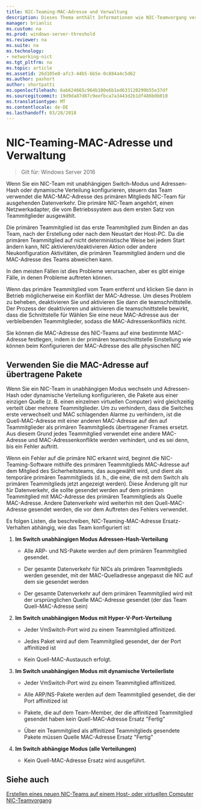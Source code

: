```yaml
---
title: NIC-Teaming-MAC-Adresse und Verwaltung
description: Dieses Thema enthält Informationen wie NIC-Teamvorgang verwendet, das die MAC-Adresse (MAC) in Windows Server 2016 steuern.
manager: brianlic
ms.custom: na
ms.prod: windows-server-threshold
ms.reviewer: na
ms.suite: na
ms.technology:
- networking-nict
ms.tgt_pltfrm: na
ms.topic: article
ms.assetid: 26d105e0-afc3-44b5-bb5e-0c884a4c5d62
ms.author: pashort
author: shortpatti
ms.openlocfilehash: 6ab624665c964b100e6b1ed633120299b55e37df
ms.sourcegitcommit: 19d9da87d87c9eefbca7a3443d2b1df486b0b010
ms.translationtype: MT
ms.contentlocale: de-DE
ms.lasthandoff: 03/28/2018
---
```

# <a name="nic-teaming-mac-address-use-and-management"></a>NIC-Teaming-MAC-Adresse und Verwaltung

>Gilt für: Windows Server 2016

Wenn Sie ein NIC-Team mit unabhängigen Switch-Modus und Adressen-Hash oder dynamische Verteilung konfigurieren, steuern das Team verwendet die MAC-MAC-Adresse des primären Mitglieds NIC-Team für ausgehenden Datenverkehr. Die primäre NIC-Team angehört, einen Netzwerkadapter, die vom Betriebssystem aus dem ersten Satz von Teammitglieder ausgewählt.  
  
Die primären Teammitglied ist das erste Teammitglied zum Binden an das Team, nach der Erstellung oder nach dem Neustart der Host-PC. Da die primären Teammitglied auf nicht deterministische Weise bei jedem Start ändern kann, NIC aktivieren/deaktivieren Aktion oder andere Neukonfiguration Aktivitäten, die primären Teammitglied ändern und die MAC-Adresse des Teams abweichen kann.  
  
In den meisten Fällen ist dies Probleme verursachen, aber es gibt einige Fälle, in denen Probleme auftreten können.  
  
Wenn das primäre Teammitglied vom Team entfernt und klicken Sie dann in Betrieb möglicherweise ein Konflikt der MAC-Adresse. Um dieses Problem zu beheben, deaktivieren Sie und aktivieren Sie dann die teamschnittstelle. Der Prozess der deaktivieren und aktivieren die teamschnittstelle bewirkt, dass die Schnittstelle für Wählen Sie eine neue MAC-Adresse aus der verbleibenden Teammitglieder, sodass die MAC-Adressenkonflikts nicht.  
  
Sie können die MAC-Adresse des NIC-Teams auf eine bestimmte MAC-Adresse festlegen, indem in der primären teamschnittstelle Einstellung wie können beim Konfigurieren der MAC-Adresse des alle physischen NIC  
  
## <a name="mac-address-use-on-transmitted-packets"></a>Verwenden Sie die MAC-Adresse auf übertragene Pakete  
Wenn Sie ein NIC-Team in unabhängigen Modus wechseln und Adressen-Hash oder dynamische Verteilung konfigurieren, die Pakete aus einer einzigen Quelle (z. B. einen einzelnen virtuellen Computer) wird gleichzeitig verteilt über mehrere Teammitglieder. Um zu verhindern, dass die Switches erste verwechselt und MAC schlagenden Alarme zu verhindern, ist die Quell-MAC-Adresse mit einer anderen MAC-Adresse auf den auf Teammitglieder als primären Teammitglieds übertragener Frames ersetzt. Aus diesem Grund jedes Teammitglied verwendet eine andere MAC-Adresse und MAC-Adressenkonflikte werden verhindert, und es sei denn, bis ein Fehler auftritt.  
  
Wenn ein Fehler auf die primäre NIC erkannt wird, beginnt die NIC-Teaming-Software mithilfe des primären Teammitglieds MAC-Adresse auf dem Mitglied des Sicherheitsteams, das ausgewählt wird, und dient als temporäre primären Teammitglieds (d. h., die eine, die mit dem Switch als primären Teammitglieds jetzt angezeigt werden).  Diese Änderung gilt nur für Datenverkehr, die sollte gesendet werden auf dem primären Teammitglied mit MAC-Adresse des primären Teammitglieds als Quelle MAC-Adresse. Andere Datenverkehr wird weiterhin mit den Quell-MAC-Adresse gesendet werden, die vor dem Auftreten des Fehlers verwendet.  
  
Es folgen Listen, die beschreiben, NIC-Teaming-MAC-Adresse Ersatz-Verhalten abhängig, wie das Team konfiguriert ist:  
  
1.  **Im Switch unabhängigen Modus Adressen-Hash-Verteilung**  
  
    -   Alle ARP- und NS-Pakete werden auf dem primären Teammitglied gesendet.  
  
    -   Der gesamte Datenverkehr für NICs als primären Teammitglieds werden gesendet, mit der MAC-Quelladresse angepasst die NIC auf dem sie gesendet werden  
  
    -   Der gesamte Datenverkehr auf dem primären Teammitglied wird mit der ursprünglichen Quelle MAC-Adresse gesendet (der das Team Quell-MAC-Adresse sein)  
  
2.  **Im Switch unabhängigen Modus mit Hyper-V-Port-Verteilung**  
  
    -   Jeder VmSwitch-Port wird zu einem Teammitglied affinitized.  
  
    -   Jedes Paket wird auf dem Teammitglied gesendet, der der Port affinitized ist  
  
    -   Kein Quell-MAC-Austausch erfolgt.  
  
3.  **Im Switch unabhängigen Modus mit dynamische Verteilerliste**  
  
    -   Jeder VmSwitch-Port wird zu einem Teammitglied affinitized.  
  
    -   Alle ARP/NS-Pakete werden auf dem Teammitglied gesendet, die der Port affinitized ist  
  
    -   Pakete, die auf dem Team-Member, der die affinitized Teammitglied gesendet haben kein Quell-MAC-Adresse Ersatz "Fertig"  
  
    -   Über ein Teammitglied als affinitized Teammitglieds gesendete Pakete müssen Quelle MAC-Adresse Ersatz "Fertig"  
  
4.  **Im Switch abhängige Modus (alle Verteilungen)**  
  
    -   Kein Quell-MAC-Adresse Ersatz wird ausgeführt.  
  
## <a name="see-also"></a>Siehe auch  
[Erstellen eines neuen NIC-Teams auf einem Host- oder virtuellen Computer](Create-a-New-NIC-Team-on-a-Host-Computer-or-VM.md)  
[NIC-Teamvorgang](NIC-Teaming.md)  
  


